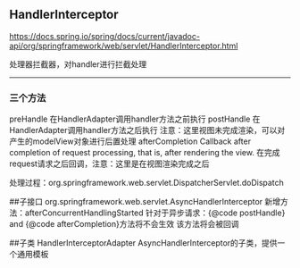 ## HandlerInterceptor
https://docs.spring.io/spring/docs/current/javadoc-api/org/springframework/web/servlet/HandlerInterceptor.html

处理器拦截器，对handler进行拦截处理

<hr>

### 三个方法
preHandle
    在HandlerAdapter调用handler方法之前执行
postHandle
    在HandlerAdapter调用handler方法之后执行
    注意：这里视图未完成渲染，可以对产生的modelView对象进行后置处理
afterCompletion
    Callback after completion of request processing, that is, after rendering the view.
    在完成request请求之后回调，注意：这里是在视图渲染完成之后
    
    

处理过程：org.springframework.web.servlet.DispatcherServlet.doDispatch


##子接口 
org.springframework.web.servlet.AsyncHandlerInterceptor
新增方法：afterConcurrentHandlingStarted
针对于异步请求：{@code postHandle} and {@code afterCompletion}方法将不会生效
该方法将会被回调

##子类
HandlerInterceptorAdapter
AsyncHandlerInterceptor的子类，提供一个通用模板


